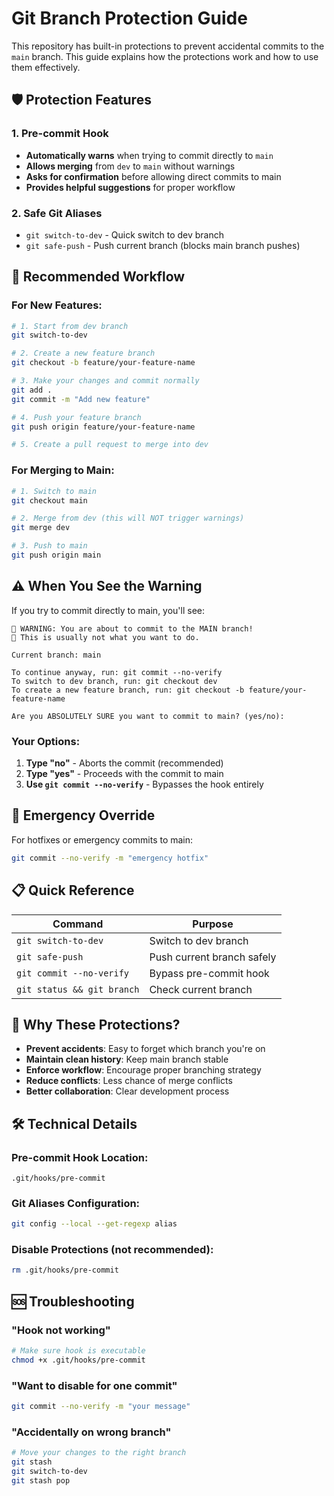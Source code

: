 # Git Branch Protection Guide

This repository has built-in protections to prevent accidental commits to the `main` branch. This guide explains how the protections work and how to use them effectively.

## 🛡️ Protection Features

### 1. Pre-commit Hook
- **Automatically warns** when trying to commit directly to `main`
- **Allows merging** from `dev` to `main` without warnings
- **Asks for confirmation** before allowing direct commits to main
- **Provides helpful suggestions** for proper workflow

### 2. Safe Git Aliases
- `git switch-to-dev` - Quick switch to dev branch
- `git safe-push` - Push current branch (blocks main branch pushes)

## 🚀 Recommended Workflow

### For New Features:
```bash
# 1. Start from dev branch
git switch-to-dev

# 2. Create a new feature branch
git checkout -b feature/your-feature-name

# 3. Make your changes and commit normally
git add .
git commit -m "Add new feature"

# 4. Push your feature branch
git push origin feature/your-feature-name

# 5. Create a pull request to merge into dev
```

### For Merging to Main:
```bash
# 1. Switch to main
git checkout main

# 2. Merge from dev (this will NOT trigger warnings)
git merge dev

# 3. Push to main
git push origin main
```

## ⚠️ When You See the Warning

If you try to commit directly to main, you'll see:

```
🚨 WARNING: You are about to commit to the MAIN branch!
🚨 This is usually not what you want to do.

Current branch: main

To continue anyway, run: git commit --no-verify
To switch to dev branch, run: git checkout dev
To create a new feature branch, run: git checkout -b feature/your-feature-name

Are you ABSOLUTELY SURE you want to commit to main? (yes/no):
```

### Your Options:
1. **Type "no"** - Aborts the commit (recommended)
2. **Type "yes"** - Proceeds with the commit to main
3. **Use `git commit --no-verify`** - Bypasses the hook entirely

## 🔧 Emergency Override

For hotfixes or emergency commits to main:
```bash
git commit --no-verify -m "emergency hotfix"
```

## 📋 Quick Reference

| Command | Purpose |
|---------|---------|
| `git switch-to-dev` | Switch to dev branch |
| `git safe-push` | Push current branch safely |
| `git commit --no-verify` | Bypass pre-commit hook |
| `git status && git branch` | Check current branch |

## 🤔 Why These Protections?

- **Prevent accidents**: Easy to forget which branch you're on
- **Maintain clean history**: Keep main branch stable
- **Enforce workflow**: Encourage proper branching strategy
- **Reduce conflicts**: Less chance of merge conflicts
- **Better collaboration**: Clear development process

## 🛠️ Technical Details

### Pre-commit Hook Location:
`.git/hooks/pre-commit`

### Git Aliases Configuration:
```bash
git config --local --get-regexp alias
```

### Disable Protections (not recommended):
```bash
rm .git/hooks/pre-commit
```

## 🆘 Troubleshooting

### "Hook not working"
```bash
# Make sure hook is executable
chmod +x .git/hooks/pre-commit
```

### "Want to disable for one commit"
```bash
git commit --no-verify -m "your message"
```

### "Accidentally on wrong branch"
```bash
# Move your changes to the right branch
git stash
git switch-to-dev
git stash pop
```

